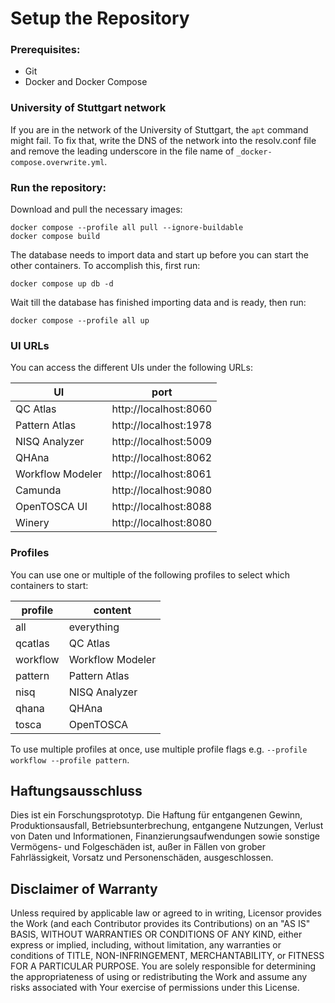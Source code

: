 # Setup the Repository
### Prerequisites:

* Git
* Docker and Docker Compose

### University of Stuttgart network

If you are in the network of the University of Stuttgart, the `apt` command might fail.
To fix that, write the DNS of the network into the resolv.conf file and remove the leading underscore in the file name of `_docker-compose.overwrite.yml`.

### Run the repository:

Download and pull the necessary images:

```
docker compose --profile all pull --ignore-buildable
docker compose build
```

The database needs to import data and start up before you can start the other containers.
To accomplish this, first run:

```
docker compose up db -d
```

Wait till the database has finished importing data and is ready, then run:

```
docker compose --profile all up
```

### UI URLs

You can access the different UIs under the following URLs:

| UI               | port                  |
|------------------|-----------------------|
| QC Atlas         | http://localhost:8060 |
| Pattern Atlas    | http://localhost:1978 |
| NISQ Analyzer    | http://localhost:5009 |
| QHAna            | http://localhost:8062 |
| Workflow Modeler | http://localhost:8061 |
| Camunda          | http://localhost:9080 |
| OpenTOSCA UI     | http://localhost:8088 |
| Winery           | http://localhost:8080 |

### Profiles

You can use one or multiple of the following profiles to select which containers to start:

| profile  | content          |
|----------|------------------|
| all      | everything       |
| qcatlas  | QC Atlas         |
| workflow | Workflow Modeler |
| pattern  | Pattern Atlas    |
| nisq     | NISQ Analyzer    |
| qhana    | QHAna            |
| tosca    | OpenTOSCA        |

To use multiple profiles at once, use multiple profile flags e.g. `--profile workflow --profile pattern`.

## Haftungsausschluss

 Dies ist ein Forschungsprototyp.
 Die Haftung für entgangenen Gewinn, Produktionsausfall, Betriebsunterbrechung, entgangene Nutzungen, Verlust von Daten und Informationen, Finanzierungsaufwendungen sowie sonstige Vermögens- und Folgeschäden ist, außer in Fällen von grober Fahrlässigkeit, Vorsatz und Personenschäden, ausgeschlossen.

 ## Disclaimer of Warranty

 Unless required by applicable law or agreed to in writing, Licensor provides the Work (and each Contributor provides its Contributions) on an "AS IS" BASIS, WITHOUT WARRANTIES OR CONDITIONS OF ANY KIND, either express or implied, including, without limitation, any warranties or conditions of TITLE, NON-INFRINGEMENT, MERCHANTABILITY, or FITNESS FOR A PARTICULAR PURPOSE.
 You are solely responsible for determining the appropriateness of using or redistributing the Work and assume any risks associated with Your exercise of permissions under this License.
